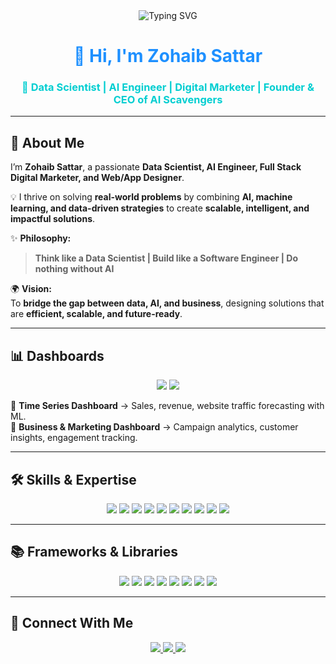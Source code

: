 <!-- ========================= -->
<!-- GitHub Profile README -->
<!-- ========================= -->

<div align="center">

<!-- Animated Typing Header -->
<img src="https://readme-typing-svg.demolab.com?font=Fira+Code&size=28&pause=900&color=1E90FF&center=true&vCenter=true&width=700&lines=Think+like+a+Data+Scientist;Build+like+a+Software+Engineer;Do+nothing+without+AI;Transform+Data+into+Intelligence" alt="Typing SVG" />

<h1>
  <span style="color:#1E90FF;">👋 Hi, I'm Zohaib Sattar</span>
</h1>

<h3>
  <span style="color:#00CED1;">🚀 Data Scientist | AI Engineer | Digital Marketer | Founder & CEO of AI Scavengers</span>
</h3>

</div>

---

## 🎯 About Me

I’m **Zohaib Sattar**, a passionate **Data Scientist, AI Engineer, Full Stack Digital Marketer, and Web/App Designer**.  

💡 I thrive on solving **real-world problems** by combining **AI, machine learning, and data-driven strategies** to create **scalable, intelligent, and impactful solutions**.  

✨ **Philosophy:**  
> **Think like a Data Scientist | Build like a Software Engineer | Do nothing without AI**  

🌍 **Vision:**  
To **bridge the gap between data, AI, and business**, designing solutions that are **efficient, scalable, and future-ready**.  

---

## 📊 Dashboards

<div align="center">

<img src="https://img.shields.io/badge/📈%20Time%20Series%20Dashboard-Trends%20%26%20Forecasting-1E90FF?style=for-the-badge&logo=python&logoColor=white"/>
<img src="https://img.shields.io/badge/📊%20Business%20%26%20Marketing%20Dashboard-Insights%20%26%20Performance-32CD32?style=for-the-badge&logo=powerbi&logoColor=white"/>

</div>

🔹 **Time Series Dashboard** → Sales, revenue, website traffic forecasting with ML.  
🔹 **Business & Marketing Dashboard** → Campaign analytics, customer insights, engagement tracking.  

---

## 🛠️ Skills & Expertise  

<div align="center">

<img src="https://img.shields.io/badge/Machine%20Learning-FF6F61?style=for-the-badge&logo=python&logoColor=white"/>
<img src="https://img.shields.io/badge/Deep%20Learning-FFB347?style=for-the-badge&logo=keras&logoColor=white"/>
<img src="https://img.shields.io/badge/Data%20Analysis-1E90FF?style=for-the-badge&logo=pandas&logoColor=white"/>
<img src="https://img.shields.io/badge/Data%20Engineering-32CD32?style=for-the-badge&logo=apacheairflow&logoColor=white"/>
<img src="https://img.shields.io/badge/AI%20Engineering-FF69B4?style=for-the-badge&logo=tensorflow&logoColor=white"/>
<img src="https://img.shields.io/badge/Big%20Data-8A2BE2?style=for-the-badge&logo=apachespark&logoColor=white"/>
<img src="https://img.shields.io/badge/Dashboard%20%26%20BI-FFA500?style=for-the-badge&logo=tableau&logoColor=white"/>
<img src="https://img.shields.io/badge/Web%20%26%20App%20Design-F24E1E?style=for-the-badge&logo=figma&logoColor=white"/>
<img src="https://img.shields.io/badge/Digital%20Marketing-00CED1?style=for-the-badge&logo=google&logoColor=white"/>
<img src="https://img.shields.io/badge/DevOps%20%26%20Deployment-2496ED?style=for-the-badge&logo=docker&logoColor=white"/>

</div>

---

## 📚 Frameworks & Libraries  

<div align="center">

<img src="https://img.shields.io/badge/Scikit--learn-F7931E?style=for-the-badge&logo=scikitlearn&logoColor=white"/>
<img src="https://img.shields.io/badge/TensorFlow-FF6F00?style=for-the-badge&logo=tensorflow&logoColor=white"/>
<img src="https://img.shields.io/badge/PyTorch-EE4C2C?style=for-the-badge&logo=pytorch&logoColor=white"/>
<img src="https://img.shields.io/badge/FastAPI-009688?style=for-the-badge&logo=fastapi&logoColor=white"/>
<img src="https://img.shields.io/badge/Pandas-150458?style=for-the-badge&logo=pandas&logoColor=white"/>
<img src="https://img.shields.io/badge/Polars-0077B6?style=for-the-badge&logo=polars&logoColor=white"/>
<img src="https://img.shields.io/badge/Matplotlib-0C234B?style=for-the-badge&logo=python&logoColor=white"/>
<img src="https://img.shields.io/badge/Seaborn-9B59B6?style=for-the-badge&logo=python&logoColor=white"/>

</div>

---

## 💬 Connect With Me  

<p align="center">
  <a href="mailto:zabizubi86@gmail.com">
    <img src="https://img.shields.io/badge/Email-zabizubi86@gmail.com-1E90FF?style=for-the-badge&logo=gmail&logoColor=white"/>
  </a>
  <a href="https://www.linkedin.com/in/zohaib-sattar-5680ab2a5/">
    <img src="https://img.shields.io/badge/LinkedIn-0A66C2?style=for-the-badge&logo=linkedin&logoColor=white"/>
  </a>
  <a href="https://ai-scavengers.com">
    <img src="https://img.shields.io/badge/Portfolio-00CED1?style=for-the-badge&logo=internet-archive&logoColor=white"/>
  </a>
</p>
